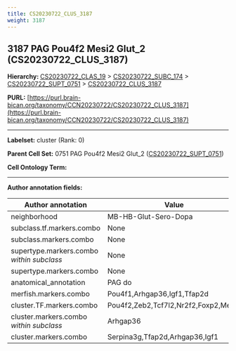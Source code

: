 ```yaml
---
title: CS20230722_CLUS_3187
weight: 3187
---
```

## 3187 PAG Pou4f2 Mesi2 Glut_2 (CS20230722_CLUS_3187)
<b>Hierarchy: </b>
[CS20230722_CLAS_19](../CS20230722_CLAS_19) >
[CS20230722_SUBC_174](../CS20230722_SUBC_174) >
[CS20230722_SUPT_0751](../CS20230722_SUPT_0751) >
[CS20230722_CLUS_3187](../CS20230722_CLUS_3187)

**PURL:** [https://purl.brain-bican.org/taxonomy/CCN20230722/CS20230722_CLUS_3187](https://purl.brain-bican.org/taxonomy/CCN20230722/CS20230722_CLUS_3187)

---


**Labelset:** cluster (Rank: 0)

**Parent Cell Set:** 0751 PAG Pou4f2 Mesi2 Glut_2 ([CS20230722_SUPT_0751](../CS20230722_SUPT_0751))



**Cell Ontology Term:** 

[MARKER GENES.]: #


---

[TRANSFERRED ANNOTATIONS.]: #


[AUTHOR ANNOTATION FIELDS.]: #


**Author annotation fields:**

| Author annotation | Value |
|-------------------|-------|
|neighborhood|MB-HB-Glut-Sero-Dopa|
|subclass.tf.markers.combo|None|
|subclass.markers.combo|None|
|supertype.markers.combo _within subclass_|None|
|supertype.markers.combo|None|
|anatomical_annotation|PAG do|
|merfish.markers.combo|Pou4f1,Arhgap36,Igf1,Tfap2d|
|cluster.TF.markers.combo|Pou4f2,Zeb2,Tcf7l2,Nr2f2,Foxp2,Meis2|
|cluster.markers.combo _within subclass_|Arhgap36|
|cluster.markers.combo|Serpina3g,Tfap2d,Arhgap36,Igf1|
